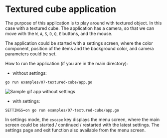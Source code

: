 # Textured cube application

The purpose of this application is to play around with textured object. In this case with a textured cube. The application has a camera, so that we can move with the `W`, `A`, `S`, `D`, `Q`, `E` buttons, and the mouse.


The application could be started with a settings screen, where the color component, position of the items and the background color, and camera parameters could be set.

How to run the application (if you are in the main directory):

- without settings:

```
go run examples/07-textured-cube/app.go
```

![Sample gif app without settings](./sample/sample.gif)

- with settings:

```
SETTINGS=on go run examples/07-textured-cube/app.go
```

In settings mode, the `escape` key displays the menu screen, where the main screen could be started / continued / restarted with the latest settings. The settings page and exit function also available from the menu screen.
